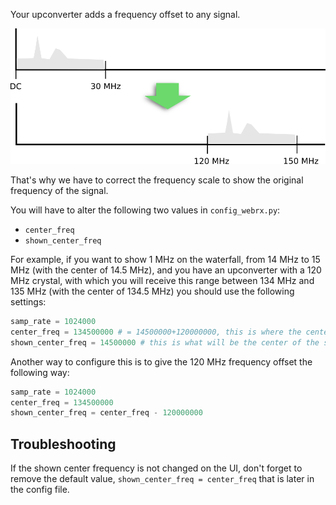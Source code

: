 Your upconverter adds a frequency offset to any signal.

![Upconverter](images/upconverter.png)

That's why we have to correct the frequency scale to show the original frequency of the signal.

You will have to alter the following two values in `config_webrx.py`:

* `center_freq`
* `shown_center_freq`

For example, if you want to show 1 MHz on the waterfall, from 14 MHz to 15 MHz (with the center of 14.5 MHz), and you have an upconverter with a 120 MHz crystal, with which you will receive this range between 134 MHz and 135 MHz (with the center of 134.5 MHz) you should use the following settings:

```python
samp_rate = 1024000
center_freq = 134500000 # = 14500000+120000000, this is where the center of the desired range is after upconversion
shown_center_freq = 14500000 # this is what will be the center of the scale on the UI
```

Another way to configure this is to give the 120 MHz frequency offset the following way:
```python
samp_rate = 1024000
center_freq = 134500000
shown_center_freq = center_freq - 120000000
```

## Troubleshooting

If the shown center frequency is not changed on the UI, don't forget to remove the default value,  `shown_center_freq = center_freq` that is later in the config file. 